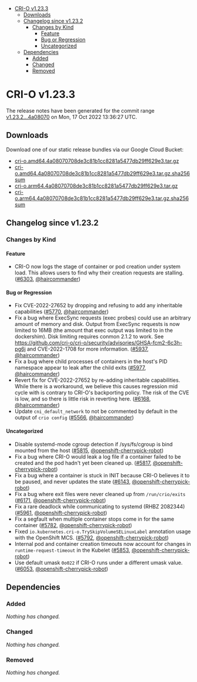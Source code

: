 - [CRI-O v1.23.3](#cri-o-v1233)
  - [Downloads](#downloads)
  - [Changelog since v1.23.2](#changelog-since-v1232)
    - [Changes by Kind](#changes-by-kind)
      - [Feature](#feature)
      - [Bug or Regression](#bug-or-regression)
      - [Uncategorized](#uncategorized)
  - [Dependencies](#dependencies)
    - [Added](#added)
    - [Changed](#changed)
    - [Removed](#removed)

# CRI-O v1.23.3

The release notes have been generated for the commit range
[v1.23.2...4a08070](https://github.com/cri-o/cri-o/compare/v1.23.2...4a08070708de3c81b1cc8281a5477db29ff629e3) on Mon, 17 Oct 2022 13:36:27 UTC.

## Downloads

Download one of our static release bundles via our Google Cloud Bucket:

- [cri-o.amd64.4a08070708de3c81b1cc8281a5477db29ff629e3.tar.gz](https://storage.googleapis.com/cri-o/artifacts/cri-o.amd64.4a08070708de3c81b1cc8281a5477db29ff629e3.tar.gz)
- [cri-o.amd64.4a08070708de3c81b1cc8281a5477db29ff629e3.tar.gz.sha256sum](https://storage.googleapis.com/cri-o/artifacts/cri-o.amd64.4a08070708de3c81b1cc8281a5477db29ff629e3.tar.gz.sha256sum)
- [cri-o.arm64.4a08070708de3c81b1cc8281a5477db29ff629e3.tar.gz](https://storage.googleapis.com/cri-o/artifacts/cri-o.arm64.4a08070708de3c81b1cc8281a5477db29ff629e3.tar.gz)
- [cri-o.arm64.4a08070708de3c81b1cc8281a5477db29ff629e3.tar.gz.sha256sum](https://storage.googleapis.com/cri-o/artifacts/cri-o.arm64.4a08070708de3c81b1cc8281a5477db29ff629e3.tar.gz.sha256sum)

## Changelog since v1.23.2

### Changes by Kind

#### Feature
 - CRI-O now logs the stage of container or pod creation under system load. This allows users to find why their creation requests are stalling. ([#6303](https://github.com/cri-o/cri-o/pull/6303), [@haircommander](https://github.com/haircommander))

#### Bug or Regression
 - Fix CVE-2022-27652 by dropping and refusing to add any inheritable capabilities ([#5770](https://github.com/cri-o/cri-o/pull/5770), [@haircommander](https://github.com/haircommander))
 - Fix a bug where ExecSync requests (exec probes) could use an arbitrary amount of memory and disk. Output from ExecSync requests is now limited to 16MB (the amount that exec output was limited to in the dockershim). Disk limiting requires conmon 2.1.2 to work. See https://github.com/cri-o/cri-o/security/advisories/GHSA-fcm2-6c3h-pg6j and CVE-2022-1708 for more information. ([#5937](https://github.com/cri-o/cri-o/pull/5937), [@haircommander](https://github.com/haircommander))
 - Fix a bug where child processes of containers in the host's PID namespace appear to leak after the child exits ([#5977](https://github.com/cri-o/cri-o/pull/5977), [@haircommander](https://github.com/haircommander))
 - Revert fix for CVE-2022-27652 by re-adding inheritable capabilities. While there is a workaround, we believe this causes regression mid cycle with is contrary to CRI-O's backporting policy. The risk of the CVE is low, and so there is little risk in reverting here. ([#6168](https://github.com/cri-o/cri-o/pull/6168), [@haircommander](https://github.com/haircommander))
 - Update `cni_default_network` to not be commented by default in the output of `crio config` ([#5566](https://github.com/cri-o/cri-o/pull/5566), [@haircommander](https://github.com/haircommander))

#### Uncategorized
 - Disable systemd-mode cgroup detection if /sys/fs/cgroup is bind mounted from the host ([#5815](https://github.com/cri-o/cri-o/pull/5815), [@openshift-cherrypick-robot](https://github.com/openshift-cherrypick-robot))
 - Fix a bug where CRI-O would leak a log file if a container failed to be created and the pod hadn't yet been cleaned up. ([#5817](https://github.com/cri-o/cri-o/pull/5817), [@openshift-cherrypick-robot](https://github.com/openshift-cherrypick-robot))
 - Fix a bug where a container is stuck in INIT because CRI-O believes it to be paused, and never updates the state ([#6143](https://github.com/cri-o/cri-o/pull/6143), [@openshift-cherrypick-robot](https://github.com/openshift-cherrypick-robot))
 - Fix a bug where exit files were never cleaned up from `/run/crio/exits` ([#6171](https://github.com/cri-o/cri-o/pull/6171), [@openshift-cherrypick-robot](https://github.com/openshift-cherrypick-robot))
 - Fix a rare deadlock while communicating to systemd (RHBZ 2082344) ([#5961](https://github.com/cri-o/cri-o/pull/5961), [@openshift-cherrypick-robot](https://github.com/openshift-cherrypick-robot))
 - Fix a segfault when multiple container stops come in for the same container ([#5782](https://github.com/cri-o/cri-o/pull/5782), [@openshift-cherrypick-robot](https://github.com/openshift-cherrypick-robot))
 - Fixed `io.kubernetes.cri-o.TrySkipVolumeSELinuxLabel` annotation usage with the OpenShift MCS. ([#5792](https://github.com/cri-o/cri-o/pull/5792), [@openshift-cherrypick-robot](https://github.com/openshift-cherrypick-robot))
 - Internal pod and container creation timeouts now account for changes in `runtime-request-timeout` in the Kubelet ([#5853](https://github.com/cri-o/cri-o/pull/5853), [@openshift-cherrypick-robot](https://github.com/openshift-cherrypick-robot))
 - Use default umask `0o022` if CRI-O runs under a different umask value. ([#6053](https://github.com/cri-o/cri-o/pull/6053), [@openshift-cherrypick-robot](https://github.com/openshift-cherrypick-robot))

## Dependencies

### Added
_Nothing has changed._

### Changed
_Nothing has changed._

### Removed
_Nothing has changed._
